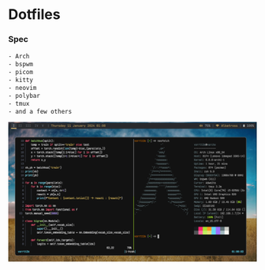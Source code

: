 # Dotfiles

### Spec

    - Arch
    - bspwm
    - picom
    - kitty
    - neovim
    - polybar
    - tmux
    - and a few others

![a picture of my config](./assets/config.png)

